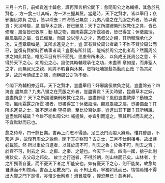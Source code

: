 三月十六日，前鄉貢進士韓愈，謹再拜言相公閣下：愈聞周公之為輔相，其急於見賢也
，方一食三吐其哺，方一沐三握其髮。當是時，天下之賢才，皆以舉用；姦邪讒佞欺負
之徒，皆以除去；四海皆已無虞；九夷八蠻之在荒服之外者，皆以賓貢；天災時變，昆
蟲草木之妖，皆已銷息；天下之所謂禮樂刑政教化之具，皆已修理；風俗皆已敦厚；動
植之物，風雨霜露之所霑被者，皆已得宜；休徵嘉瑞，麟鳳龜龍之屬，皆已備至。而周
公以聖人之才，憑叔父之親，其所輔理承化之功，又盡章章如是。其所求進見之士，豈
富有賢於周公者哉？不惟不賢於周公而已，豈復有賢於時百執事者哉？豈復有所計議，
能補於周公之化者哉？然而周公求之如此其急，唯恐耳目有所不聞見，思慮有所未及，
以負成王託周公之意，不得於天下之心。如周公之心，設使其時輔理承化之功，未盡章
章如是，而非聖人之才，而無叔父之親，則將不暇食與沐矣，豈特吐哺握髮為勤而止哉
？為其如是，故於今頌成王之德，而稱周公之功不衰。

今閣下為輔相亦近耳。天下之賢才，豈盡舉用？奸邪讒佞欺負之徒，豈盡除去？四海豈
盡無虞？九夷八蠻之在荒服之外者，豈盡賓貢？天災時變，昆蟲草木之妖，豈盡銷息？
天下之所謂禮樂刑政教化之具，豈盡修理？風俗豈盡敦厚？動植之物，風雨霜露之所霑
被者，豈盡得宜？休徵嘉瑞，麟鳳龜龍之屬，豈盡備至？其所求進見之士，雖不足以希
望盛德，至比於百執事，豈進出其下哉？其所稱說，豈盡無所補哉？今雖不能如周公吐
哺握髮，亦宜引而進之，察其所以而去就之，不宜默默而已也。

愈之待命，四十餘日矣。書再上而志不得通，足三及門而閽人辭焉。惟其昏愚，不知逃
遁，故復有周公之說焉，閣下其亦察知？古之士，三月不仕則相弔，故出疆必載質。然
所以重於自進者，以其於周不可，則去之魯；於魯不可，則去之齊；於齊不可，則去之
宋、之鄭、之秦、之楚也。今天下一君，四海一國，捨乎此則夷狄矣，去父母之邦矣。
故士之行道者，不得於朝，則山林而已矣。山林者，士之所獨善自養，而不憂天下者之
所能安也。如有憂天下之心，則不能矣，故愈每自進而不知愧焉。書亟上足數及門，而
不知止焉。寧獨如此而已，惴惴焉惟不得出大賢之門下是懼，亦惟少垂察焉！瀆冒威尊
，惶恐無已！愈再拜。

